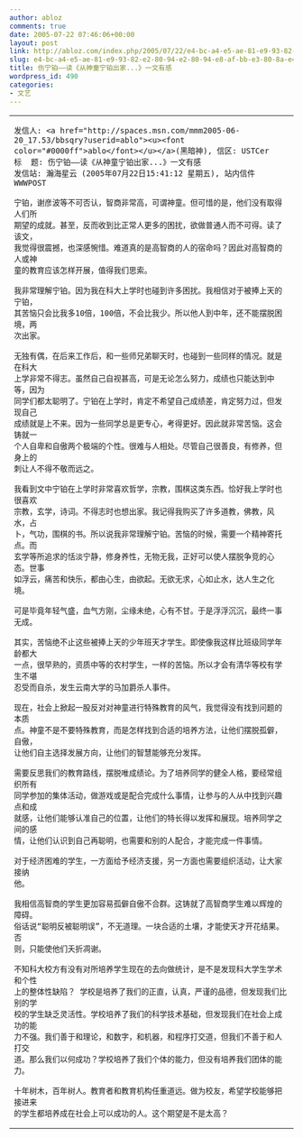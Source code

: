 ```yaml
---
author: abloz
comments: true
date: 2005-07-22 07:46:06+00:00
layout: post
link: http://abloz.com/index.php/2005/07/22/e4-bc-a4-e5-ae-81-e9-93-82-e2-80-94-e2-80-94-e8-af-bb-e3-80-8a-e4-bb-8e-e7-a5-9e-e7-ab-a5-e5-ae-81-e9-93-82-e5-87-ba-e5-ae-b6-e3-80-8b-e4-b8-80-e6-96-87-e6-9c-89-e6-84-9f/
slug: e4-bc-a4-e5-ae-81-e9-93-82-e2-80-94-e2-80-94-e8-af-bb-e3-80-8a-e4-bb-8e-e7-a5-9e-e7-ab-a5-e5-ae-81-e9-93-82-e5-87-ba-e5-ae-b6-e3-80-8b-e4-b8-80-e6-96-87-e6-9c-89-e6-84-9f
title: 伤宁铂——读《从神童宁铂出家...》一文有感
wordpress_id: 490
categories:
- 文艺
---
```



<table width="90%" border="0" >
<tbody >
<tr >

<td >
    
    发信人: <a href="http://spaces.msn.com/mmm2005-06-20_17.53/bbsqry?userid=ablo"><u><font color="#0000ff">ablo</font></u></a>(黑暗神), 信区: USTCer
    标  题: 伤宁铂——读《从神童宁铂出家...》一文有感
    发信站: 瀚海星云 (2005年07月22日15:41:12 星期五), 站内信件 WWWPOST
    
    宁铂，谢彦波等不可否认，智商非常高，可谓神童。但可惜的是，他们没有取得人们所
    期望的成就。甚至，反而收到比正常人更多的困扰，欲做普通人而不可得。读了该文，
    我觉得很震撼，也深感惋惜。难道真的是高智商的人的宿命吗？因此对高智商的人或神
    童的教育应该怎样开展，值得我们思索。
    
    我非常理解宁铂。因为我在科大上学时也碰到许多困扰。我相信对于被捧上天的宁铂，
    其苦恼只会比我多10倍，100倍，不会比我少。所以他人到中年，还不能摆脱困境，两
    次出家。
    
    无独有偶，在后来工作后，和一些师兄弟聊天时，也碰到一些同样的情况。就是在科大
    上学非常不得志。虽然自己自视甚高，可是无论怎么努力，成绩也只能达到中等，因为
    同学们都太聪明了。宁铂在上学时，肯定不希望自己成绩差，肯定努力过，但发现自己
    成绩就是上不来。因为一些同学总是更专心，考得更好。因此就非常苦恼。这会铸就一
    个人自卑和自傲两个极端的个性。很难与人相处。尽管自己很善良，有修养，但身上的
    刺让人不得不敬而远之。
    
    我看到文中宁铂在上学时非常喜欢哲学，宗教，围棋这类东西。恰好我上学时也很喜欢
    宗教，玄学，诗词。不得志时也想出家。我记得我购买了许多道教，佛教，风水，占
    卜，气功，围棋的书。所以说我非常理解宁铂。苦恼的时候，需要一个精神寄托点。而
    玄学等所追求的恬淡宁静，修身养性，无物无我，正好可以使人摆脱争竞的心态。世事
    如浮云，痛苦和快乐，都由心生，由欲起。无欲无求，心如止水，达人生之化境。
    
    可是毕竟年轻气盛，血气方刚，尘缘未绝，心有不甘。于是浮浮沉沉，最终一事无成。
    
    其实，苦恼绝不止这些被捧上天的少年班天才学生。即使像我这样比班级同学年龄都大
    一点，很早熟的，资质中等的农村学生，一样的苦恼。所以才会有清华等校有学生不堪
    忍受而自杀，发生云南大学的马加爵杀人事件。
    
    现在，社会上掀起一股反对对神童进行特殊教育的风气，我觉得没有找到问题的本质
    点。神童不是不要特殊教育，而是怎样找到合适的培养方法，让他们摆脱孤僻，自傲，
    让他们自主选择发展方向，让他们的智慧能够充分发挥。
    
    需要反思我们的教育路线，摆脱唯成绩论。为了培养同学的健全人格，要经常组织所有
    同学参加的集体活动，做游戏或是配合完成什么事情，让参与的人从中找到兴趣点和成
    就感，让他们能够认准自己的位置，让他们的特长得以发挥和展现。培养同学之间的感
    情，让他们认识到自己再聪明，也需要和别的人配合，才能完成一件事情。
    
    对于经济困难的学生，一方面给予经济支援，另一方面也需要组织活动，让大家接纳
    他。
    
    我相信高智商的学生更加容易孤僻自傲不合群。这铸就了高智商学生难以辉煌的障碍。
    俗话说“聪明反被聪明误”，不无道理。一块合适的土壤，才能使天才开花结果。否
    则，只能使他们夭折凋谢。
    
    不知科大校方有没有对所培养学生现在的去向做统计，是不是发现科大学生学术和个性
    上的整体性缺陷？ 学校是培养了我们的正直，认真，严谨的品德，但发现我们比别的学
    校的学生缺乏灵活性。学校培养了我们的科学技术基础，但发现我们在社会上成功的能
    力不强。我们善于和理论，和数字，和机器，和程序打交道，但我们不善于和人打交
    道。那么我们以何成功？学校培养了我们个体的能力，但没有培养我们团体的能力。
    
    十年树木，百年树人。教育者和教育机构任重道远。做为校友，希望学校能够把接进来
    的学生都培养成在社会上可以成功的人。这个期望是不是太高？
    
    

</td></tr></tbody></table>
